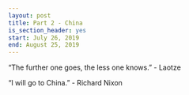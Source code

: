 ```yaml
---
layout: post
title: Part 2 - China
is_section_header: yes
start: July 26, 2019
end: August 25, 2019
---
```


“The further one goes, the less one knows.” - Laotze

“I will go to China.” - Richard Nixon

